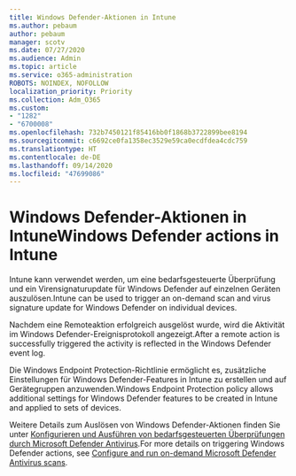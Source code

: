 ```yaml
---
title: Windows Defender-Aktionen in Intune
ms.author: pebaum
author: pebaum
manager: scotv
ms.date: 07/27/2020
ms.audience: Admin
ms.topic: article
ms.service: o365-administration
ROBOTS: NOINDEX, NOFOLLOW
localization_priority: Priority
ms.collection: Adm_O365
ms.custom:
- "1282"
- "6700008"
ms.openlocfilehash: 732b7450121f85416bb0f1868b3722899bee8194
ms.sourcegitcommit: c6692ce0fa1358ec3529e59ca0ecdfdea4cdc759
ms.translationtype: HT
ms.contentlocale: de-DE
ms.lasthandoff: 09/14/2020
ms.locfileid: "47699086"
---
```

# <a name="windows-defender-actions-in-intune"></a><span data-ttu-id="a29a9-102">Windows Defender-Aktionen in Intune</span><span class="sxs-lookup"><span data-stu-id="a29a9-102">Windows Defender actions in Intune</span></span>

<span data-ttu-id="a29a9-103">Intune kann verwendet werden, um eine bedarfsgesteuerte Überprüfung und ein Virensignaturupdate für Windows Defender auf einzelnen Geräten auszulösen.</span><span class="sxs-lookup"><span data-stu-id="a29a9-103">Intune can be used to trigger an on-demand scan and virus signature update for Windows Defender on individual devices.</span></span>

<span data-ttu-id="a29a9-104">Nachdem eine Remoteaktion erfolgreich ausgelöst wurde, wird die Aktivität im Windows Defender-Ereignisprotokoll angezeigt.</span><span class="sxs-lookup"><span data-stu-id="a29a9-104">After a remote action is successfully triggered the activity is reflected in the Windows Defender event log.</span></span>

<span data-ttu-id="a29a9-105">Die Windows Endpoint Protection-Richtlinie ermöglicht es, zusätzliche Einstellungen für Windows Defender-Features in Intune zu erstellen und auf Gerätegruppen anzuwenden.</span><span class="sxs-lookup"><span data-stu-id="a29a9-105">Windows Endpoint Protection policy allows additional settings for Windows Defender features to be created in Intune and applied to sets of devices.</span></span>

<span data-ttu-id="a29a9-106">Weitere Details zum Auslösen von Windows Defender-Aktionen finden Sie unter [Konfigurieren und Ausführen von bedarfsgesteuerten Überprüfungen durch Microsoft Defender Antivirus](https://docs.microsoft.com/windows/security/threat-protection/windows-defender-antivirus/run-scan-windows-defender-antivirus).</span><span class="sxs-lookup"><span data-stu-id="a29a9-106">For more details on triggering Windows Defender actions, see [Configure and run on-demand Microsoft Defender Antivirus scans](https://docs.microsoft.com/windows/security/threat-protection/windows-defender-antivirus/run-scan-windows-defender-antivirus).</span></span>